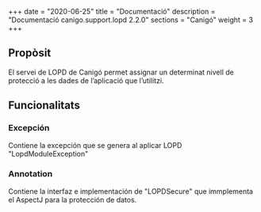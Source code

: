+++
date        = "2020-06-25"
title       = "Documentació"
description = "Documentació canigo.support.lopd 2.2.0"
sections    = "Canigó"
weight      = 3
+++

## Propòsit

El servei de LOPD de Canigó permet assignar un determinat nivell de protecció a les dades de l’aplicació que l’utilitzi.

## Funcionalitats


### Excepción

Contiene la excepción que se genera al aplicar LOPD "LopdModuleException"

### Annotation

Contiene la interfaz e implementación de "LOPDSecure" que immplementa el AspectJ para la protección de datos. 
